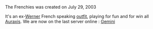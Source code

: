 The Frenchies was created on July 29, 2003

It's an ex-[Werner](Werner.md "wikilink") French speaking
[outfit](outfit.md "wikilink"), playing for fun and for win all
[Auraxis](Auraxis.md "wikilink").
We are now on the last server online : [Gemini](Gemini.md "wikilink")
